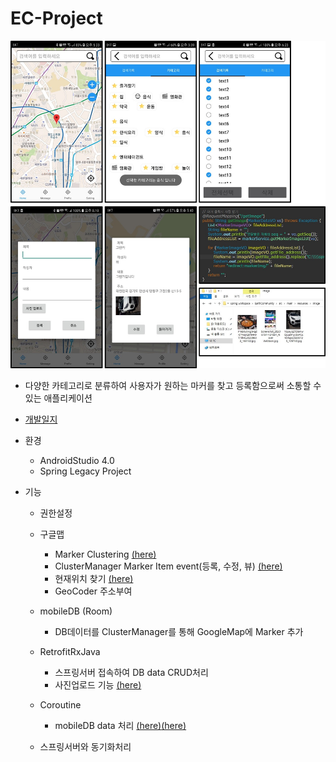 # EC-Project

![home](image/README.JPG)

- 다양한 카테고리로 분류하여 사용자가 원하는 마커를 찾고 등록함으로써 소통할 수 있는 애플리케이션

- [개발일지](https://github.com/vvvvvoin/EC-Project/blob/master/EC%ED%94%84%EB%A1%9C%EC%A0%9D%ED%8A%B8%20%EC%9D%BC%EC%A7%80.md)


- 환경
  - AndroidStudio 4.0
  - Spring Legacy Project
- 기능
  - 권한설정
  - 구글맵
    - Marker Clustering [(here)](https://github.com/vvvvvoin/EC-Project/blob/master/EC%ED%94%84%EB%A1%9C%EC%A0%9D%ED%8A%B8%20%EC%9D%BC%EC%A7%80.md#20200722)
    - ClusterManager Marker Item event(등록, 수정, 뷰) [(here)](https://github.com/vvvvvoin/EC-Project/blob/master/EC%ED%94%84%EB%A1%9C%EC%A0%9D%ED%8A%B8%20%EC%9D%BC%EC%A7%80.md#20200726)
    - 현재위치 찾기 [(here)](https://github.com/vvvvvoin/EC-Project/blob/master/EC%ED%94%84%EB%A1%9C%EC%A0%9D%ED%8A%B8%20%EC%9D%BC%EC%A7%80.md#20200726)
    - GeoCoder 주소부여
  - mobileDB (Room)
    
    - DB데이터를 ClusterManager를 통해 GoogleMap에 Marker 추가
  - RetrofitRxJava
    - 스프링서버 접속하여 DB data CRUD처리
    - 사진업로드 기능 [(here)](https://github.com/vvvvvoin/EC-Project/blob/master/EC%ED%94%84%EB%A1%9C%EC%A0%9D%ED%8A%B8%20%EC%9D%BC%EC%A7%80.md#20200802)
  - Coroutine
    
    - mobileDB data 처리 [(here)](https://github.com/vvvvvoin/EC-Project/blob/master/EC%ED%94%84%EB%A1%9C%EC%A0%9D%ED%8A%B8%20%EC%9D%BC%EC%A7%80.md#20200730)[(here)](https://github.com/vvvvvoin/EC-Project/blob/master/EC%ED%94%84%EB%A1%9C%EC%A0%9D%ED%8A%B8%20%EC%9D%BC%EC%A7%80.md#20200809)
  - 스프링서버와 동기화처리 

